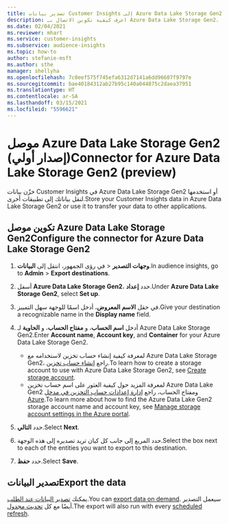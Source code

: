 ```yaml
---
title: تصدير بيانات Customer Insights إلى Azure Data Lake Storage Gen2
description: اعرف كيفية تكوين الاتصال بـ Azure Data Lake Storage Gen2.
ms.date: 02/04/2021
ms.reviewer: mhart
ms.service: customer-insights
ms.subservice: audience-insights
ms.topic: how-to
author: stefanie-msft
ms.author: sthe
manager: shellyha
ms.openlocfilehash: 7c0eef575f745efa6312d7141a6dd96607f9797e
ms.sourcegitcommit: bae40184312ab27b95c140a044875c2daea37951
ms.translationtype: HT
ms.contentlocale: ar-SA
ms.lasthandoff: 03/15/2021
ms.locfileid: "5596621"
---
```

# <a name="connector-for-azure-data-lake-storage-gen2-preview"></a><span data-ttu-id="07e03-103">موصل Azure Data Lake Storage Gen2 (إصدار أولي)</span><span class="sxs-lookup"><span data-stu-id="07e03-103">Connector for Azure Data Lake Storage Gen2 (preview)</span></span>

<span data-ttu-id="07e03-104">خزّن بيانات Customer Insights في Azure Data Lake Storage Gen2 أو استخدمها لنقل بياناتك إلى تطبيقات أخرى.</span><span class="sxs-lookup"><span data-stu-id="07e03-104">Store your Customer Insights data in Azure Data Lake Storage Gen2 or use it to transfer your data to other applications.</span></span>

## <a name="configure-the-connector-for-azure-data-lake-storage-gen2"></a><span data-ttu-id="07e03-105">تكوين موصل Azure Data Lake Storage Gen2</span><span class="sxs-lookup"><span data-stu-id="07e03-105">Configure the connector for Azure Data Lake Storage Gen2</span></span>

1. <span data-ttu-id="07e03-106">في رؤى الجمهور، انتقل إلى **البيانات‏‎** > **وجهات التصدير‬**.</span><span class="sxs-lookup"><span data-stu-id="07e03-106">In audience insights, go to **Admin** > **Export destinations**.</span></span>

1. <span data-ttu-id="07e03-107">أسفل **Azure Data Lake Storage Gen2**، حدد **إعداد‏‎**.</span><span class="sxs-lookup"><span data-stu-id="07e03-107">Under **Azure Data Lake Storage Gen2**, select **Set up**.</span></span>

1. <span data-ttu-id="07e03-108">في حقل **الاسم المعروض**، أدخل اسمًا للوجهة سهل التمييز.</span><span class="sxs-lookup"><span data-stu-id="07e03-108">Give your destination a recognizable name in the **Display name** field.</span></span>

1. <span data-ttu-id="07e03-109">أدخل **اسم الحساب**، و **مفتاح الحساب**، و **الحاوية** لـ Azure Data Lake Storage Gen2.</span><span class="sxs-lookup"><span data-stu-id="07e03-109">Enter **Account name**, **Account key**, and **Container** for your Azure Data Lake Storage Gen2.</span></span>
    - <span data-ttu-id="07e03-110">لمعرفة كيفية إنشاء حساب تخزين لاستخدامه مع Azure Data Lake Storage Gen2، راجع [إنشاء حساب تخزين](/azure/storage/blobs/create-data-lake-storage-account).</span><span class="sxs-lookup"><span data-stu-id="07e03-110">To learn how to create a storage account to use with Azure Data Lake Storage Gen2, see [Create storage account](/azure/storage/blobs/create-data-lake-storage-account).</span></span> 
    - <span data-ttu-id="07e03-111">لمعرفة المزيد حول كيفية العثور على اسم حساب تخزين Azure Data Lake Gen2 ومفتاح الحساب، راجع [إدارة إعدادات حساب التخزين في مدخل Azure](/azure/storage/common/storage-account-manage).</span><span class="sxs-lookup"><span data-stu-id="07e03-111">To learn more about how to find the Azure Data Lake Gen2 storage account name and account key, see [Manage storage account settings in the Azure portal](/azure/storage/common/storage-account-manage).</span></span>

1. <span data-ttu-id="07e03-112">حدد **التالي**.</span><span class="sxs-lookup"><span data-stu-id="07e03-112">Select **Next**.</span></span>

1. <span data-ttu-id="07e03-113">حدد المربع إلى جانب كل كيان تريد تصديره إلى هذه الوجهة.</span><span class="sxs-lookup"><span data-stu-id="07e03-113">Select the box next to each of the entities you want to export to this destination.</span></span>

1. <span data-ttu-id="07e03-114">حدد **حفظ**.</span><span class="sxs-lookup"><span data-stu-id="07e03-114">Select **Save**.</span></span>

## <a name="export-the-data"></a><span data-ttu-id="07e03-115">تصدير البيانات</span><span class="sxs-lookup"><span data-stu-id="07e03-115">Export the data</span></span>

<span data-ttu-id="07e03-116">يمكنك [تصدير البيانات عند الطلب](export-destinations.md#export-data-on-demand).</span><span class="sxs-lookup"><span data-stu-id="07e03-116">You can [export data on demand](export-destinations.md#export-data-on-demand).</span></span> <span data-ttu-id="07e03-117">سيعمل التصدير أيضًا مع كل [تحديث مجدول](system.md#schedule-tab).</span><span class="sxs-lookup"><span data-stu-id="07e03-117">The export will also run with every [scheduled refresh](system.md#schedule-tab).</span></span>